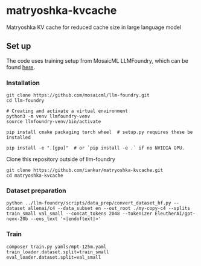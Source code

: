 # matryoshka-kvcache
Matryoshka KV cache for reduced cache size in large language model

## Set up
The code uses training setup from MosaicML LLMFoundry, which can be found [here](https://github.com/mosaicml/llm-foundry/tree/main/scripts/train).

### Installation
```
git clone https://github.com/mosaicml/llm-foundry.git
cd llm-foundry

# Creating and activate a virtual environment
python3 -m venv llmfoundry-venv
source llmfoundry-venv/bin/activate

pip install cmake packaging torch wheel  # setup.py requires these be installed

pip install -e ".[gpu]"  # or `pip install -e .` if no NVIDIA GPU.
```

Clone this repository outside of llm-foundry
```
git clone https://github.com/iankur/matryoshka-kvcache.git
cd matryoshka-kvcache
```

### Dataset preparation
```
python ../llm-foundry/scripts/data_prep/convert_dataset_hf.py --dataset allenai/c4 --data_subset en --out_root ./my-copy-c4 --splits train_small val_small --concat_tokens 2048 --tokenizer EleutherAI/gpt-neox-20b --eos_text '<|endoftext|>'
```

### Train
```
composer train.py yamls/mpt-125m.yaml train_loader.dataset.split=train_small eval_loader.dataset.split=val_small
```
